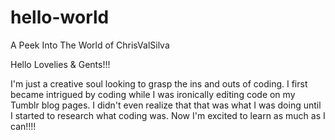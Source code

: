 # hello-world
A Peek Into The World of ChrisValSilva

Hello Lovelies & Gents!!!

I'm just a creative soul looking to grasp the ins and outs of coding. I first became intrigued by coding while I was ironically editing code on my Tumblr blog pages. I didn't even realize that that was what I was doing until I started to research what coding was. Now I'm excited to learn as much as I can!!!! 


